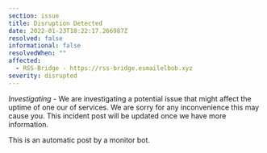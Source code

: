 ```yaml
---
section: issue
title: Disruption Detected
date: 2022-01-23T18:22:17.266987Z
resolved: false
informational: false
resolvedWhen: ""
affected:
  - RSS-Bridge - https://rss-bridge.esmailelbob.xyz
severity: disrupted
---
```

*Investigating* - We are investigating a potential issue that might affect the uptime of one our of services. We are sorry for any inconvenience this may cause you. This incident post will be updated once we have more information.

This is an automatic post by a monitor bot.
        